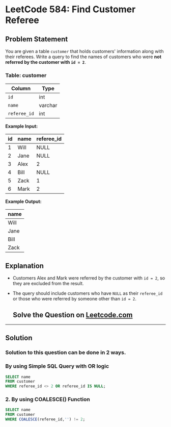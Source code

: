 # LeetCode 584: Find Customer Referee

## Problem Statement
You are given a table `customer` that holds customers' information along with their referees. Write a query to find the names of customers who were **not referred by the customer with `id = 2`**.

### Table: customer

| Column      | Type    |
|-------------|---------|
| `id`        | int     |
| `name`      | varchar |
| `referee_id`| int     |

**Example Input:**

| id | name  | referee_id |
|----|-------|------------|
| 1  | Will  | NULL       |
| 2  | Jane  | NULL       |
| 3  | Alex  | 2          |
| 4  | Bill  | NULL       |
| 5  | Zack  | 1          |
| 6  | Mark  | 2          |

**Example Output:**

| name  |
|-------|
| Will  |
| Jane  |
| Bill  |
| Zack  |

## Explanation
- Customers Alex and Mark were referred by the customer with `id = 2`, so they are excluded from the result.
- The query should include customers who have `NULL` as their `referee_id` or those who were referred by someone other than `id = 2`.

  ## Solve the Question on [Leetcode.com](https://leetcode.com/problems/find-customer-referee/?envType=study-plan-v2&envId=top-sql-50)

---

## Solution

### Solution to this question can be done in 2 ways.

### By using Simple SQL Query with OR logic
```sql
SELECT name
FROM customer
WHERE referee_id <> 2 OR referee_id IS NULL;
```

### 2. By using COALESCE() Function
```sql
SELECT name
FROM customer
WHERE COALESCE(referee_id,'') != 2;
```
